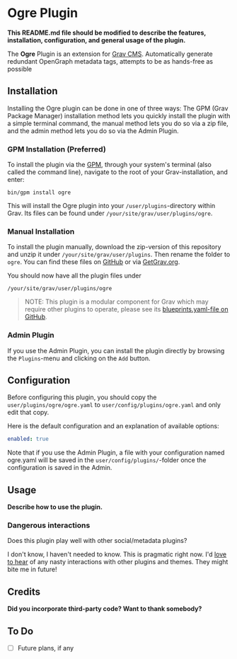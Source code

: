 # Ogre Plugin

**This README.md file should be modified to describe the features, installation, configuration, and general usage of the plugin.**

The **Ogre** Plugin is an extension for [Grav CMS](https://github.com/getgrav/grav). Automatically generate redundant OpenGraph metadata tags, attempts to be as hands-free as possible

## Installation

Installing the Ogre plugin can be done in one of three ways: The GPM (Grav Package Manager) installation method lets you quickly install the plugin with a simple terminal command, the manual method lets you do so via a zip file, and the admin method lets you do so via the Admin Plugin.

### GPM Installation (Preferred)

To install the plugin via the [GPM](https://learn.getgrav.org/cli-console/grav-cli-gpm), through your system's terminal (also called the command line), navigate to the root of your Grav-installation, and enter:

    bin/gpm install ogre

This will install the Ogre plugin into your `/user/plugins`-directory within Grav. Its files can be found under `/your/site/grav/user/plugins/ogre`.

### Manual Installation

To install the plugin manually, download the zip-version of this repository and unzip it under `/your/site/grav/user/plugins`. Then rename the folder to `ogre`. You can find these files on [GitHub](https://github.com/hughbris/grav-plugin-ogre) or via [GetGrav.org](https://getgrav.org/downloads/plugins).

You should now have all the plugin files under

    /your/site/grav/user/plugins/ogre
	
> NOTE: This plugin is a modular component for Grav which may require other plugins to operate, please see its [blueprints.yaml-file on GitHub](https://github.com/hughbris/grav-plugin-ogre/blob/main/blueprints.yaml).

### Admin Plugin

If you use the Admin Plugin, you can install the plugin directly by browsing the `Plugins`-menu and clicking on the `Add` button.

## Configuration

Before configuring this plugin, you should copy the `user/plugins/ogre/ogre.yaml` to `user/config/plugins/ogre.yaml` and only edit that copy.

Here is the default configuration and an explanation of available options:

```yaml
enabled: true
```

Note that if you use the Admin Plugin, a file with your configuration named ogre.yaml will be saved in the `user/config/plugins/`-folder once the configuration is saved in the Admin.

## Usage

**Describe how to use the plugin.**

### Dangerous interactions

Does this plugin play well with other social/metadata plugins?

I don't know, I haven't needed to know. This is pragmatic right now. I'd [love to hear](https://github.com/hughbris/grav-plugin-ogre/issues) of any nasty interactions with other plugins and themes. They might bite me in future!

## Credits

**Did you incorporate third-party code? Want to thank somebody?**

## To Do

- [ ] Future plans, if any

